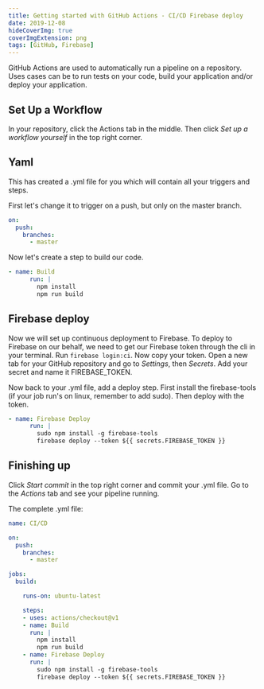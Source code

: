 ```yaml
---
title: Getting started with GitHub Actions - CI/CD Firebase deploy
date: 2019-12-08
hideCoverImg: true
coverImgExtension: png
tags: [GitHub, Firebase]
---
```


GitHub Actions are used to automatically run a pipeline on a repository. Uses cases can be to run tests on your code, build your application and/or deploy your application.

## Set Up a Workflow

In your repository, click the Actions tab in the middle.
<ImgWithZoom src="./assets/cover-github-actions-firebase-cicd.png" alt="GitHub Actions tab"/>
Then click <i>Set up a workflow yourself</i> in the top right corner.

## Yaml

This has created a .yml file for you which will contain all your triggers and steps. 

First let's change it to trigger on a push, but only on the master branch.

```yml
on:
  push:
    branches:
      - master
```

Now let's create a step to build our code.

```yml
- name: Build
      run: |
        npm install
        npm run build
```

## Firebase deploy

Now we will set up continuous deployment to Firebase. To deploy to Firebase on our behalf, we need to get our Firebase token through the cli in your terminal. Run `firebase login:ci`. Now copy your token. Open a new tab for your GitHub repository and go to <i>Settings</i>, then <i>Secrets</i>. Add your secret and name it FIREBASE_TOKEN.

Now back to your .yml file, add a deploy step. First install the firebase-tools (if your job run's on linux, remember to add sudo). Then deploy with the token.

```yml
- name: Firebase Deploy
      run: |
        sudo npm install -g firebase-tools
        firebase deploy --token ${{ secrets.FIREBASE_TOKEN }}
```

## Finishing up

Click <i>Start commit</i> in the top right corner and commit your .yml file.
Go to the <i>Actions</i> tab and see your pipeline running.

The complete .yml file:

```yml
name: CI/CD

on:
  push:
    branches:
      - master

jobs:
  build:

    runs-on: ubuntu-latest

    steps:
    - uses: actions/checkout@v1
    - name: Build
      run: |
        npm install
        npm run build
    - name: Firebase Deploy
      run: |
        sudo npm install -g firebase-tools
        firebase deploy --token ${{ secrets.FIREBASE_TOKEN }}
```
